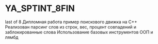 # YA_SPTINT_8FIN
last of 8
Дипломная работа 
пример поискового движка на С++
Реализован парсинг слов из строк, вес, процент совпадений и заблокированные слова
Использование базовых инструментов ООП и лямбд

